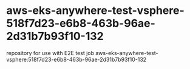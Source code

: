 # aws-eks-anywhere-test-vsphere-518f7d23-e6b8-463b-96ae-2d31b7b93f10-132
repository for use with E2E test job aws-eks-anywhere-test-vsphere:518f7d23-e6b8-463b-96ae-2d31b7b93f10-132
